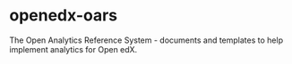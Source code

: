 # openedx-oars
The Open Analytics Reference System - documents and templates to help implement analytics for Open edX.
